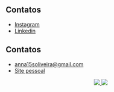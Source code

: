 

## Contatos

 - [Instagram](https://awesomeopensource.com/project/elangosundar/awesome-README-templates)
 - [Linkedin](https://www.linkedin.com/in/karolina104016/)
 ## Contatos
- anna15soliveira@gmail.com
- [Site pessoal](https://developer-karol.netlify.app)

<div align="center">
 <a href="https://github.com/santoskarolina" align="center">
   <img src="https://github-readme-stats.vercel.app/api?username=santoskarolina&show_icons=true&theme=dracula&hide_title=true" />
 </a>
 <a href="https://github.com/santoskarolina" align="center">
   <img src="https://github-readme-stats.vercel.app/api/top-langs/?username=santoskarolina&layout=compact&theme=dracula" />
 </a>
<div>
